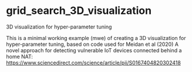 # grid_search_3D_visualization
3D visualization for hyper-parameter tuning

This is a minimal working example (mwe) of creating a 3D visualization for hyper-parameter tuning, based on code used for Meidan et al (2020) A novel approach for detecting vulnerable IoT devices connected behind a home NAT: https://www.sciencedirect.com/science/article/pii/S0167404820302418
